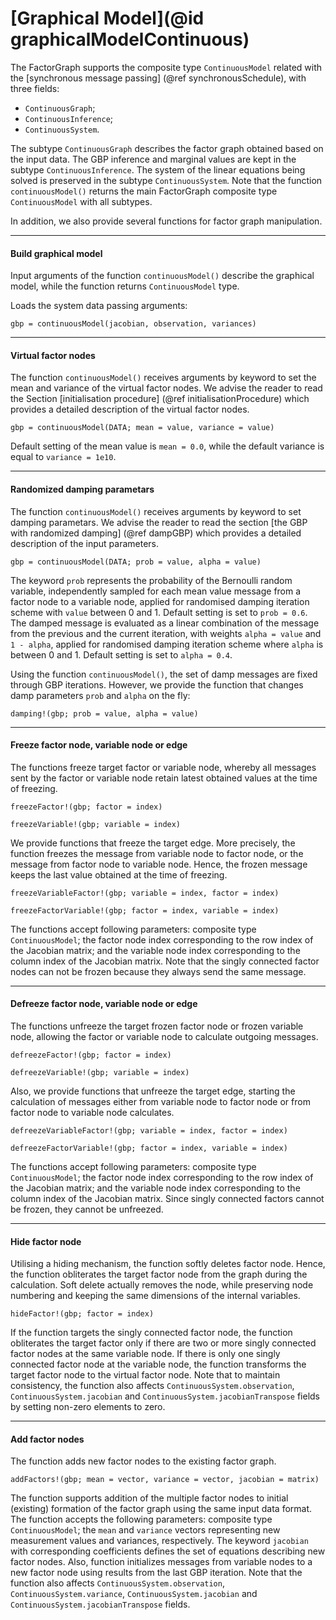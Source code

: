 # [Graphical Model](@id graphicalModelContinuous)

The FactorGraph supports the composite type `ContinuousModel` related with the [synchronous message passing] (@ref synchronousSchedule), with three fields:
- `ContinuousGraph`;
- `ContinuousInference`;
- `ContinuousSystem`.

The subtype `ContinuousGraph` describes the factor graph obtained based on the input data. The GBP inference and marginal values are kept in the subtype `ContinuousInference`. The system of the linear equations being solved is preserved in the subtype `ContinuousSystem`. Note that the function `continuousModel()` returns the main FactorGraph composite type `ContinuousModel` with all subtypes.

In addition, we also provide several functions for factor graph manipulation.

---

#### Build graphical model

Input arguments of the function `continuousModel()` describe the graphical model, while the function returns `ContinuousModel` type.

Loads the system data passing arguments:
```julia-repl
gbp = continuousModel(jacobian, observation, variances)
```

---

#### Virtual factor nodes

The function `continuousModel()` receives arguments by keyword to set the mean and variance of the virtual factor nodes. We advise the reader to read the Section [initialisation procedure] (@ref initialisationProcedure) which provides a detailed description of the virtual factor nodes.

```julia-repl
gbp = continuousModel(DATA; mean = value, variance = value)
```
Default setting of the mean value is `mean = 0.0`, while the default variance is equal to `variance = 1e10`.

---

#### Randomized damping parametars

The function `continuousModel()` receives arguments by keyword to set damping parametars. We advise the reader to read the section [the GBP with randomized damping] (@ref dampGBP) which provides a detailed description of the input parameters.
```julia-repl
gbp = continuousModel(DATA; prob = value, alpha = value)
```
The keyword `prob` represents the probability of the Bernoulli random variable, independently sampled for each mean value message from a factor node to a variable node, applied for randomised damping iteration scheme with `value` between 0 and 1. Default setting is set to `prob = 0.6`. The damped message is evaluated as a linear combination of the message from the previous and the current iteration, with weights `alpha = value` and `1 - alpha`, applied for randomised damping iteration scheme where `alpha` is between 0 and 1. Default setting is set to `alpha = 0.4`.

Using the function `continuousModel()`, the set of damp messages are fixed through GBP iterations. However, we provide the function that changes damp parameters `prob` and `alpha` on the fly:
```julia-repl
damping!(gbp; prob = value, alpha = value)
```

---

#### Freeze factor node, variable node or edge
The functions freeze target factor or variable node, whereby all messages sent by the factor or variable node retain latest obtained values at the time of freezing.
```julia-repl
freezeFactor!(gbp; factor = index)
```
```julia-repl
freezeVariable!(gbp; variable = index)
```

We provide functions that freeze the target edge. More precisely, the function freezes the message from variable node to factor node, or the message from factor node to variable node. Hence, the frozen message keeps the last value obtained at the time of freezing.
```julia-repl
freezeVariableFactor!(gbp; variable = index, factor = index)
```
```julia-repl
freezeFactorVariable!(gbp; factor = index, variable = index)
```
The functions accept following parameters: composite type `ContinuousModel`; the factor node index corresponding to the row index of the Jacobian matrix; and the variable node index corresponding to the column index of the Jacobian matrix. Note that the singly connected factor nodes can not be frozen because they always send the same message.

---

#### Defreeze factor node, variable node or edge
The functions unfreeze the target frozen factor node or frozen variable node, allowing the factor or variable node to calculate outgoing messages.
```julia-repl
defreezeFactor!(gbp; factor = index)
```
```julia-repl
defreezeVariable!(gbp; variable = index)
```

Also, we provide functions that unfreeze the target edge, starting the calculation of messages either from variable node to factor node or from factor node to variable node calculates.
```julia-repl
defreezeVariableFactor!(gbp; variable = index, factor = index)
```
```julia-repl
defreezeFactorVariable!(gbp; factor = index, variable = index)
```

The functions accept following parameters: composite type `ContinuousModel`; the factor node index corresponding to the row index of the Jacobian matrix; and the variable node index corresponding to the column index of the Jacobian matrix. Since singly connected factors cannot be frozen, they cannot be unfreezed.

---

#### Hide factor node
Utilising a hiding mechanism, the function softly deletes factor node. Hence, the function obliterates the target factor node from the graph during the calculation. Soft delete actually removes the node, while preserving node numbering and keeping the same dimensions of the internal variables.
```julia-repl
hideFactor!(gbp; factor = index)
```
If the function targets the singly connected factor node, the function obliterates the target factor only if there are two or more singly connected factor nodes at the same variable node. If there is only one singly connected factor node at the variable node, the function transforms the target factor node to the virtual factor node. Note that to maintain consistency, the function also affects `ContinuousSystem.observation`, `ContinuousSystem.jacobian` and `ContinuousSystem.jacobianTranspose` fields by setting non-zero elements to zero.

---

#### Add factor nodes
The function adds new factor nodes to the existing factor graph.
```julia-repl
addFactors!(gbp; mean = vector, variance = vector, jacobian = matrix)
```
The function supports addition of the multiple factor nodes to initial (existing) formation of the factor graph using the same input data format. The function accepts the following parameters: composite type `ContinuousModel`; the `mean` and `variance` vectors representing new measurement values and variances, respectively. The keyword `jacobian` with corresponding coefficients defines the set of equations describing new factor nodes. Also, function initializes messages from variable nodes to a new factor node using results from the last GBP iteration. Note that the function also affects `ContinuousSystem.observation`, `ContinuousSystem.variance`, `ContinuousSystem.jacobian` and `ContinuousSystem.jacobianTranspose` fields.

